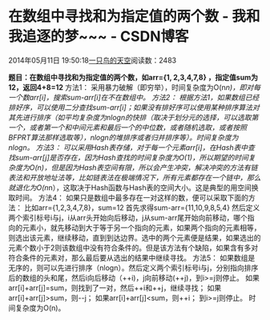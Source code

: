 
# 在数组中寻找和为指定值的两个数 - 我和我追逐的梦~~~ - CSDN博客


2014年05月11日 19:50:18[一只鸟的天空](https://me.csdn.net/heyongluoyao8)阅读数：2483


**题目：在数组中寻找和为指定值的两个数，如arr={1, 2,3,4,7,8} ，指定值sum为12，返回4+8=12**
方法1：
采用暴力破解（即穷举），时间复杂度为O(n*n)，即对每一个数arr[i]，搜索sum-arr[i]在不在数组中。
方法2：
根据方法1，如果数组已经排好序，可以使用二分查找sum-arr[i]；如果没有排好序可以使用某种排序算法对其先进行排序（如平均复杂度为nlogn的快排（取决于划分元的选择，可以选取第一个，或者第一个和中间元素和最后一个的中位数，或者随机选取，或者按照BFPRT算法那样选取等），nlogn的堆排序或者归并排序等）。时间复杂度为nlogn。
方法3：
可以采用Hash表存储，对于每一个元素arr[i]，在Hash表中查找sum-arr[j]是否存在，因为Hash查找的时间复杂度为O(1)，所以期望的时间复杂度为O(n)，但是因为Hash表空间有限，所以会产生冲突，解决冲突的方法有链表法和开放地址法等，比如链表法在极端情况下，所有元素都存在一个链中，那么就退化为O(n*n），这取决于Hash函数与Hash表的空间大小。这是典型的用空间换取时间。
方法4：
如果只是数组中最多存在一对这样的数，便可以采取下面的方法：
比如arr={1,2,3,4,7,8}，sum=12
首先求得sum-arr={11,10,9,8,5,4}
然后定义两个索引标号i与j，i从arr头开始向后移动，j从sum-arr尾开始向前移动，哪个指向的元素小，就先移动到大于等于另一个指向的元素，如果两个指向的元素相等，则选出该元素，继续移动，直到到达边界。选中的两个元素便是结果，如果选出的元素个数小于2则该数组中没有符合条件的。但是该方法有个缺陷，如果含有多对符合条件的元素对，那么最后要从选出的结果中继续寻找。
方法5：
如果数组是无序的，则可以先进行排序（nlogn）。然后定义两个索引标号i与j，分别指向排序后的数组的头和尾，然后i向后移动（++i)，j向前移动(++j)，到i>=j则停止。
如果arr[i]+arr[j]=sum，则找到了一对，然后++i和++j，继续寻找；
如果arr[i]+arr[j]>sum，则--j；
如果arr[i]+arr[j]<sum，则++i；
到i>=j则停止。
时间复杂度为O(n)。


